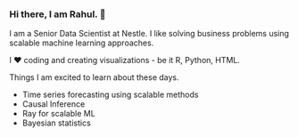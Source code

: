 ### Hi there, I am Rahul. 👋

I am a Senior Data Scientist at Nestle. I like solving business problems using scalable machine learning approaches.

I ❤️ coding and creating visualizations - be it R, Python, HTML.

Things I am excited to learn about these days.

 - Time series forecasting using scalable methods
 - Causal Inference
 - Ray for scalable ML
 - Bayesian statistics





<!--
**rahuljungbahadur/rahuljungbahadur** is a ✨ _special_ ✨ repository because its `README.md` (this file) appears on your GitHub profile.



Here are some ideas to get you started:

- 🔭 I’m currently working on ...
- 🌱 I’m currently learning ...
- 👯 I’m looking to collaborate on ...
- 🤔 I’m looking for help with ...
- 💬 Ask me about ...
- 📫 How to reach me: ...
- 😄 Pronouns: ...
- ⚡ Fun fact: ...
-->
